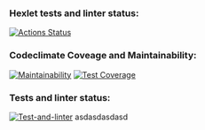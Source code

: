 ### Hexlet tests and linter status:
[![Actions Status](https://github.com/Skeler667/frontend-project-lvl2/workflows/hexlet-check/badge.svg)](https://github.com/ArsenyKonkolovich/backend-project-lvl2/actions) 
### Codeclimate Coveage and Maintainability:
[![Maintainability](https://api.codeclimate.com/v1/badges/fdfec1f5969ded9b72bd/maintainability)](https://codeclimate.com/github/Skeler667/frontend-project-lvl2/maintainability)
[![Test Coverage](https://api.codeclimate.com/v1/badges/fdfec1f5969ded9b72bd/test_coverage)](https://codeclimate.com/github/Skeler667/frontend-project-lvl2/test_coverage)
### Tests and linter status:
[![Test-and-linter](https://github.com/Skeler667/frontend-project-lvl2/actions/workflows/main.yml/badge.svg?branch=main)](https://github.com/Skeler667/frontend-project-lvl2/actions/workflows/main.yml)
asdasdasdasd
